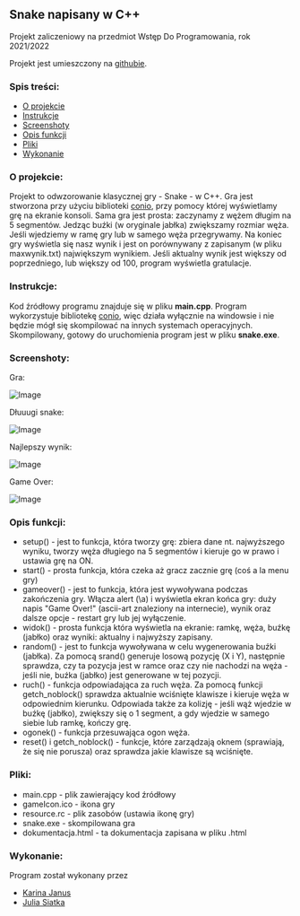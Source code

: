 ## Snake napisany w C++
Projekt zaliczeniowy na przedmiot Wstęp Do Programowania, rok 2021/2022

Projekt jest umieszczony na [githubie](https://github.com/karina-janus/snake-c).
### Spis treści:
- [O projekcie](#o-projekcie)
- [Instrukcje](#instrukcje)
- [Screenshoty](#screenshoty)
- [Opis funkcji](#opis-funkcji)
- [Pliki](#pliki)
- [Wykonanie](#wykonanie)


### O projekcie:
Projekt to odwzorowanie klasycznej gry - Snake - w C++. Gra jest stworzona przy użyciu biblioteki [conio](https://en.wikipedia.org/wiki/Conio.h), 
przy pomocy której wyświetlamy grę na ekranie konsoli. Sama gra jest prosta: zaczynamy z wężem długim na 5 segmentów. Jedząc buźki (w oryginale jabłka) 
zwiększamy rozmiar węża. Jeśli wjedziemy w ramę gry lub w samego węża przegrywamy.
Na koniec gry wyświetla się nasz wynik i jest on porównywany z zapisanym (w pliku maxwynik.txt) największym wynikiem. Jeśli aktualny wynik jest większy od poprzedniego, lub większy 
od 100, program wyświetla gratulacje.

### Instrukcje:
Kod źródłowy programu znajduje się w pliku **main.cpp**. Program wykorzystuje bibliotekę [conio](https://en.wikipedia.org/wiki/Conio.h), więc działa wyłącznie na windowsie i nie będzie mógł się skompilować na innych systemach operacyjnych.
Skompilowany, gotowy do uruchomienia program jest w pliku **snake.exe**.

### Screenshoty:

Gra: 

![Image](https://user-images.githubusercontent.com/107310262/173195346-db88beeb-00ca-4d93-a036-f49a5b7d4055.png)


Dłuuugi snake: 

![Image](https://user-images.githubusercontent.com/107310262/173195304-c80664a7-b5ed-42d6-8d0d-ea066c746df2.png)

Najlepszy wynik: 

![Image](https://user-images.githubusercontent.com/107310262/173195321-7e73acf5-42bd-4b21-9d03-5f5b167e756d.png)

Game Over: 

![Image](https://user-images.githubusercontent.com/107310262/173195336-fedd656c-d8c7-49e0-a3e4-7c430db2cfcc.png)


### Opis funkcji:

- setup() - jest to funkcja, która tworzy grę: zbiera dane nt. najwyższego wyniku, tworzy węża długiego na 5 segmentów i kieruje go w prawo i ustawia grę na ON.
- start() - prosta funkcja, która czeka aż gracz zacznie grę (coś a la menu gry)
- gameover() - jest to funkcja, która jest wywoływana podczas zakończenia gry. Włącza alert (\a) i wyświetla ekran końca gry: duży napis "Game Over!" (ascii-art znaleziony na internecie), wynik oraz dalsze opcje - restart gry lub jej wyłączenie.
- widok() - prosta funkcja która wyświetla na ekranie: ramkę, węża, buźkę (jabłko) oraz wyniki: aktualny i najwyższy zapisany.
- random() - jest to funkcja wywoływana w celu wygenerowania buźki (jabłka). Za pomocą srand() generuje losową pozycję (X i Y), następnie sprawdza, czy ta pozycja jest w ramce oraz czy nie nachodzi na węża - jeśli nie, buźka (jabłko) jest generowane w tej pozycji.
- ruch() - funkcja odpowiadająca za ruch węża. Za pomocą funkcji getch_noblock() sprawdza aktualnie wciśnięte klawisze i kieruje węża w odpowiednim kierunku. Odpowiada także za kolizję - jeśli wąż wjedzie w buźkę (jabłko), zwiększy się o 1 segment, a gdy wjedzie w samego siebie lub ramkę, kończy grę.
- ogonek() - funkcja przesuwająca ogon węża.
- reset() i getch_noblock() - funkcje, które zarządzają oknem (sprawiają, że się nie porusza) oraz sprawdza jakie klawisze są wciśnięte.

### Pliki:

- main.cpp - plik zawierający kod źródłowy
- gameIcon.ico - ikona gry
- resource.rc - plik zasobów (ustawia ikonę gry)
- snake.exe - skompilowana gra
- dokumentacja.html - ta dokumentacja zapisana w pliku .html

### Wykonanie:
Program został wykonany przez
- [Karina Janus](mailto:karina.janus@student.uj.edu.pl)
- [Julia Siatka](mailto:julia.siatka@student.uj.edu.pl)
